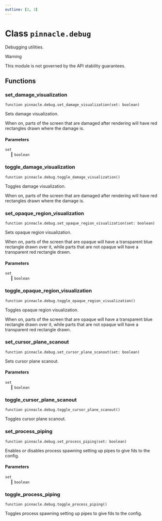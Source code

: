 ```yaml
---
outline: [2, 3]
---
```


# Class `pinnacle.debug`


Debugging utilities.

> [!WARNING]
> This module is not governed by the API stability guarantees.




## Functions

### <Badge type="function" text="function" /> set_damage_visualization

<div class="language-lua"><pre><code>function pinnacle.debug.set_damage_visualization(set: boolean)</code></pre></div>

Sets damage visualization.

When on, parts of the screen that are damaged after rendering will have
red rectangles drawn where the damage is.


#### Parameters

`set`<br>
&emsp; ┃ <code>boolean</code><br>






### <Badge type="function" text="function" /> toggle_damage_visualization

<div class="language-lua"><pre><code>function pinnacle.debug.toggle_damage_visualization()</code></pre></div>

Toggles damage visualization.

When on, parts of the screen that are damaged after rendering will have
red rectangles drawn where the damage is.






### <Badge type="function" text="function" /> set_opaque_region_visualization

<div class="language-lua"><pre><code>function pinnacle.debug.set_opaque_region_visualization(set: boolean)</code></pre></div>

Sets opaque region visualization.

When on, parts of the screen that are opaque will have a transparent blue rectangle
drawn over it, while parts that are not opaque will have a transparent red rectangle
drawn.


#### Parameters

`set`<br>
&emsp; ┃ <code>boolean</code><br>






### <Badge type="function" text="function" /> toggle_opaque_region_visualization

<div class="language-lua"><pre><code>function pinnacle.debug.toggle_opaque_region_visualization()</code></pre></div>

Toggles opaque region visualization.

When on, parts of the screen that are opaque will have a transparent blue rectangle
drawn over it, while parts that are not opaque will have a transparent red rectangle
drawn.






### <Badge type="function" text="function" /> set_cursor_plane_scanout

<div class="language-lua"><pre><code>function pinnacle.debug.set_cursor_plane_scanout(set: boolean)</code></pre></div>

Sets cursor plane scanout.


#### Parameters

`set`<br>
&emsp; ┃ <code>boolean</code><br>






### <Badge type="function" text="function" /> toggle_cursor_plane_scanout

<div class="language-lua"><pre><code>function pinnacle.debug.toggle_cursor_plane_scanout()</code></pre></div>

Toggles cursor plane scanout.






### <Badge type="function" text="function" /> set_process_piping

<div class="language-lua"><pre><code>function pinnacle.debug.set_process_piping(set: boolean)</code></pre></div>

Enables or disables process spawning setting up pipes to give fds to the config.


#### Parameters

`set`<br>
&emsp; ┃ <code>boolean</code><br>






### <Badge type="function" text="function" /> toggle_process_piping

<div class="language-lua"><pre><code>function pinnacle.debug.toggle_process_piping()</code></pre></div>

Toggles process spawning setting up pipes to give fds to the config.





